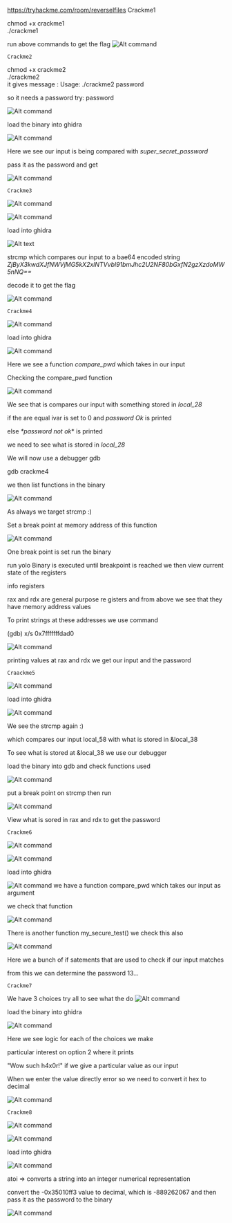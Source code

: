 https://tryhackme.com/room/reverselfiles
Crackme1

chmod +x crackme1\
./crackme1

run above commands to get the flag
![Alt command](./img/crackme1.png)

    Crackme2

chmod +x crackme2\
./crackme2\
 it gives message : Usage: ./crackme2 password

so it needs a password try: password

![Alt command](./img/crackme2.png)

load the binary into ghidra

![Alt command](./img/crackme2ghidra.png)

Here we see our input is being compared with _super_secret_password_

pass it as the password and get

![Alt command](./img/crackme2soln.png)

    Crackme3

![Alt command](./img/crackme3.png)

![Alt command](./img/crackme3b.png)

load into ghidra

![Alt text](./img/crackme3ghidra.png)

strcmp which compares our input to a bae64 encoded string
_ZjByX3kwdXJfNWVjMG5kX2xlNTVvbl91bmJhc2U2NF80bGxfN2gzXzdoMW5nNQ==_

decode it to get the flag

![Alt command](./img/crackme3soln.png)

    Crackme4

![Alt command](./img/crackme4.png)

load into ghidra

![Alt command](./img/crackme4ghidra1.png)

Here we see a function _compare_pwd_ which takes in our input

Checking the compare_pwd function

![Alt command](./img/crackme4ghidra2.png)

We see that is compares our input with something stored in _*local_28*_

if the are equal ivar is set to 0 and _password Ok_ is printed

else _\*password not ok_\* is printed

we need to see what is stored in _local_28_

We will now use a debugger gdb

gdb crackme4

we then list functions in the binary

![Alt command](./img/crackme4gdb1.png)

As always we target strcmp :)

Set a break point at memory address of this function

![Alt command](./img/crackme4gdbr.png)

One break point is set run the binary

run yolo
Binary is executed until breakpoint is reached
we then view current state of the registers

info registers

rax and rdx are general purpose re gisters and from above we see that they have memory address values

To print strings at these addresses we use command

(gdb) x/s 0x7fffffffdad0

![Alt command](./img/crackme4soln.png)

printing values at rax and rdx we get our input and the password

    Craackme5

![Alt command](./img/crackme5.png)

load into ghidra

![Alt command](./img/crackme5ghidra.png)

We see the strcmp again :)

which compares our input local_58 with what is stored in &local_38

To see what is stored at &local_38 we use our debugger

load the binary into gdb and check functions used

![Alt command](./img/crackme5gdb.png)

put a break point on strcmp then run

![Alt command](./img/crackme5soln.png)

View what is sored in rax and rdx to get the password

    Crackme6

![Alt command](./img/crackme6.png)

![Alt command](./img/crackme6b.png)

load into ghidra

![Alt command](./img/crackme6ghidra.png)
we have a function compare_pwd which takes our input as argument

we check that function

![Alt command](./img/crackme6bghidra.png)

There is another function my_secure_test()
we check this also

![Alt command](./img/crackme6cghidra.png)

Here we a bunch of if satements that are used to check if our input matches

from this we can determine the password
13...

    Crackme7

We have 3 choices try all to see what the do
![Alt command](./img/crackme7.png)

load the binary into ghidra

![Alt command](./img/crackme7ghidra.png)

Here we see logic for each of the choices we make

particular interest on option 2 where it prints

"Wow such h4x0r!" if we give a particular value as our input

When we enter the value directly error so we need to convert it hex to decimal

![Alt command](./img/crackme7soln.png)

    Crackme8

![Alt command](./img/crackme8.png)

![Alt command](./img/crackme8b.png)

load into ghidra

![Alt command](./img/crackme8ghidra.png)

atoi => converts a string into an integer numerical representation

convert the -0x35010ff3 value to decimal, which is -889262067 and then pass it as the password to the binary

![Alt command](./img/crackme8soln.png)
